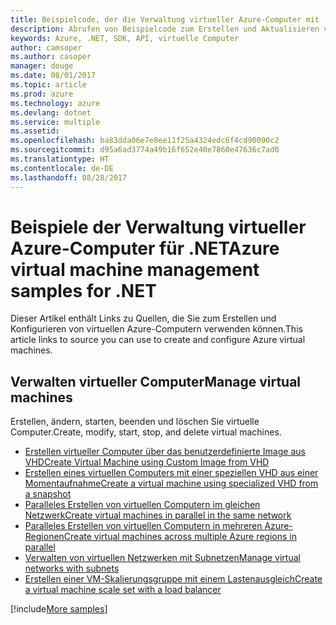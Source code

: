 ```yaml
---
title: Beispielcode, der die Verwaltung virtueller Azure-Computer mit .NET veranschaulicht
description: Abrufen von Beispielcode zum Erstellen und Aktualisieren von virtuellen Azure-Computern mit .NET
keywords: Azure, .NET, SDK, API, virtuelle Computer
author: camsoper
ms.author: casoper
manager: douge
ms.date: 08/01/2017
ms.topic: article
ms.prod: azure
ms.technology: azure
ms.devlang: dotnet
ms.service: multiple
ms.assetid: 
ms.openlocfilehash: ba83dda06e7e8ee11f25a4324edc6f4cd90090c2
ms.sourcegitcommit: d95a6ad3774a49b16f652e40e7860e47636c7ad0
ms.translationtype: HT
ms.contentlocale: de-DE
ms.lasthandoff: 08/28/2017
---
```

# <a name="azure-virtual-machine-management-samples-for-net"></a><span data-ttu-id="4197d-104">Beispiele der Verwaltung virtueller Azure-Computer für .NET</span><span class="sxs-lookup"><span data-stu-id="4197d-104">Azure virtual machine management samples for .NET</span></span>

<span data-ttu-id="4197d-105">Dieser Artikel enthält Links zu Quellen, die Sie zum Erstellen und Konfigurieren von virtuellen Azure-Computern verwenden können.</span><span class="sxs-lookup"><span data-stu-id="4197d-105">This article links to source you can use to create and configure Azure virtual machines.</span></span>

## <a name="manage-virtual-machines"></a><span data-ttu-id="4197d-106">Verwalten virtueller Computer</span><span class="sxs-lookup"><span data-stu-id="4197d-106">Manage virtual machines</span></span>

<span data-ttu-id="4197d-107">Erstellen, ändern, starten, beenden und löschen Sie virtuelle Computer.</span><span class="sxs-lookup"><span data-stu-id="4197d-107">Create, modify, start, stop, and delete virtual machines.</span></span>

* [<span data-ttu-id="4197d-108">Erstellen virtueller Computer über das benutzerdefinierte Image aus VHD</span><span class="sxs-lookup"><span data-stu-id="4197d-108">Create Virtual Machine using Custom Image from VHD</span></span>](https://github.com/Azure-Samples/managed-disk-dotnet-create-virtual-machine-using-custom-image-from-VHD)
* [<span data-ttu-id="4197d-109">Erstellen eines virtuellen Computers mit einer speziellen VHD aus einer Momentaufnahme</span><span class="sxs-lookup"><span data-stu-id="4197d-109">Create a virtual machine using specialized VHD from a snapshot</span></span>](https://github.com/Azure-Samples/managed-disk-dotnet-create-virtual-machine-using-specialized-disk-from-snapshot)
* [<span data-ttu-id="4197d-110">Paralleles Erstellen von virtuellen Computern im gleichen Netzwerk</span><span class="sxs-lookup"><span data-stu-id="4197d-110">Create virtual machines in parallel in the same network</span></span>](https://github.com/Azure-Samples/compute-dotnet-manage-virtual-machines-with-network-in-parallel)
* [<span data-ttu-id="4197d-111">Paralleles Erstellen von virtuellen Computern in mehreren Azure-Regionen</span><span class="sxs-lookup"><span data-stu-id="4197d-111">Create virtual machines across multiple Azure regions in parallel</span></span>](https://github.com/Azure-Samples/compute-dotnet-create-virtual-machines-across-regions-in-parallel)
* [<span data-ttu-id="4197d-112">Verwalten von virtuellen Netzwerken mit Subnetzen</span><span class="sxs-lookup"><span data-stu-id="4197d-112">Manage virtual networks with subnets</span></span>](https://github.com/Azure-Samples/network-dotnet-manage-virtual-network)
* [<span data-ttu-id="4197d-113">Erstellen einer VM-Skalierungsgruppe mit einem Lastenausgleich</span><span class="sxs-lookup"><span data-stu-id="4197d-113">Create a virtual machine scale set with a load balancer</span></span>](https://github.com/Azure-Samples/compute-dotnet-manage-virtual-machine-scale-sets)

[!include[More samples](includes/more-samples.md)]
